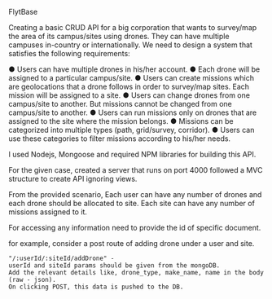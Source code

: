 FlytBase

Creating a basic CRUD API for a big corporation that wants to survey/map the area of its campus/sites using drones. They can have multiple campuses in-country or internationally. We need to design a system that satisfies the following 
requirements:

● Users can have multiple drones in his/her account.
● Each drone will be assigned to a particular campus/site.
● Users can create missions which are geolocations that a drone follows in order to survey/map sites. Each mission will be assigned to a site.
● Users can change drones from one campus/site to another. But missions cannot be changed from one campus/site to another.
● Users can run missions only on drones that are assigned to the site where the mission belongs.
● Missions can be categorized into multiple types (path, grid/survey, corridor).
● Users can use these categories to filter missions according to his/her needs.

I used Nodejs, Mongoose and required NPM libraries for building this API. 

For the given case, created a server that runs on port 4000 followed a MVC structure to create API ignoring views.

From the provided scenario, Each user can have any number of drones and each drone should be allocated to site.
Each site can have any number of missions assigned to it.

For accessing any information need to provide the id of specific document. 

for example, consider a post route of adding drone under a user and site. 
    
    "/:userId/:siteId/addDrone" - 
    userId and siteId params should be given from the mongoDB. 
    Add the relevant details like, drone_type, make_name, name in the body (raw - json).
    On clicking POST, this data is pushed to the DB. 


